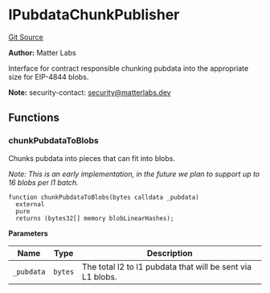 # IPubdataChunkPublisher
[Git Source](https://github.com/matter-labs/zksync-contracts/blob/c6e73735b89a4b474234f6471e326125c9069f15/contracts/system-contracts/interfaces/IPubdataChunkPublisher.sol)

**Author:**
Matter Labs

Interface for contract responsible chunking pubdata into the appropriate size for EIP-4844 blobs.

**Note:**
security-contact: security@matterlabs.dev


## Functions
### chunkPubdataToBlobs

Chunks pubdata into pieces that can fit into blobs.

*Note: This is an early implementation, in the future we plan to support up to 16 blobs per l1 batch.*


```solidity
function chunkPubdataToBlobs(bytes calldata _pubdata)
  external
  pure
  returns (bytes32[] memory blobLinearHashes);
```
**Parameters**

|Name|Type|Description|
|----|----|-----------|
|`_pubdata`|`bytes`|The total l2 to l1 pubdata that will be sent via L1 blobs.|


